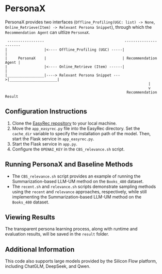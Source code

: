 

# PersonaX
PersonaX provides two interfaces (`Offline_Profiling(UGC: list) -> None`, `Online_Retrieve(Item) -> Relevant Persona Snippet`), through which the `Recommendation Agent` can ultlize `PersonaX`.

```
 -----------------                                     ----------------------
|                 |<---- Offline_Profiling (UGC) -----|                      |
|     PersonaX    |                                   | Recommendation Agent |
|                 |<---- Online_Retrieve (Item) ------|                      |
|_________________|----> Relevant Persona Snippet --->|______________________|
                                                                  |
                                                                  v
                                                        Recommendation Result
```


## Configuration Instructions
1. Clone the [EasyRec repository](https://github.com/HKUDS/EasyRec) to your local machine.
2. Move the `app_easyrec.py` file into the EasyRec directory. Set the `cache_dir` variable to specify the installation path of the model. Then, start the Flask service in `app_easyrec.py`.
3. Start the Flask service in `app.py`.
4. Configure the `OPENAI_KEY` in the `CBS_relevance.sh` script.

## Running PersonaX and Baseline Methods
- The `CBS_relevance.sh` script provides an example of running the Summarization-based LLM-UM method on the `Books_480` dataset.  
- The `recent.sh` and `relevance.sh` scripts demonstrate sampling methods using the `recent` and `relevance` approaches, respectively, while still implementing the Summarization-based LLM-UM method on the `Books_480` dataset.

## Viewing Results
The transparent persona learning process, along with runtime and evaluation results, will be saved in the `result` folder.

## Additional Information
This code also supports large models provided by the Silicon Flow platform, including ChatGLM, DeepSeek, and Qwen.
